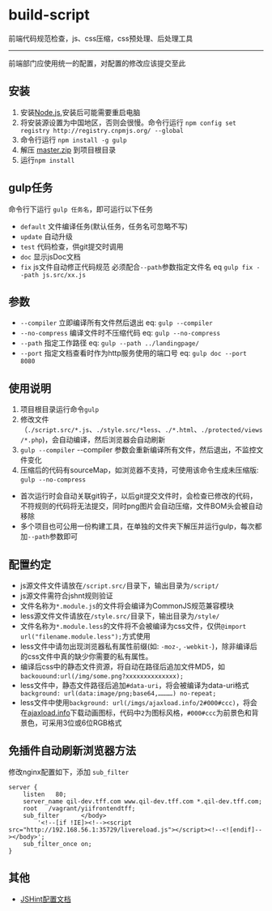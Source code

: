 build-script
============

前端代码规范检查，js、css压缩，css预处理、后处理工具

----------

前端部门应使用统一的配置，对配置的修改应该提交至此

## 安装 ##

1. 安装[Node.js](http://nodejs.org/download/),安装后可能需要重启电脑
1. 将安装源设置为中国地区，否则会很慢。命令行运行 `npm config set registry http://registry.cnpmjs.org/ --global`
1. 命令行运行 `npm install -g gulp`
1. 解压 [master.zip](https://github.com/gucong3000/build-script/archive/master.zip) 到项目根目录
1. 运行`npm install`

## gulp任务 ##

命令行下运行 `gulp 任务名`，即可运行以下任务

- `default` 文件编译任务(默认任务，任务名可忽略不写)
- `update` 自动升级
- `test` 代码检查，供git提交时调用
- `doc` 显示jsDoc文档
- `fix` js文件自动修正代码规范 必须配合`--path`参数指定文件名 eq 	`gulp fix --path js.src/xx.js`

## 参数 ##

- `--compiler` 立即编译所有文件然后退出  eq: `gulp --compiler`
- `--no-compress` 编译文件时不压缩代码 eq: `gulp --no-compress`
- `--path` 指定工作路径 eq: `gulp --path ../landingpage/`
- `--port` 指定文档查看时作为http服务使用的端口号 eq: `gulp doc --port 8080`

## 使用说明 ##

1. 项目根目录运行命令`gulp`
1. 修改文件（`./script.src/*.js`、`./style.src/*less`、`./*.html`、`./protected/views/*.php`)，会自动编译，然后浏览器会自动刷新
1. `gulp --compiler` --compiler 参数会重新编译所有文件，然后退出，不监控文件变化
1. 压缩后的代码有sourceMap，如浏览器不支持，可使用该命令生成未压缩版: `gulp --no-compress`

- 首次运行时会自动关联git钩子，以后git提交文件时，会检查已修改的代码，不符规则的代码将无法提交，同时png图片会自动压缩，文件BOM头会被自动移除
- 多个项目也可公用一份构建工具，在单独的文件夹下解压并运行gulp，每次都加`--path`参数即可

## 配置约定 ##

- js源文件文件请放在`/script.src/`目录下，输出目录为`/script/`
- js源文件需符合jshnt规则验证
- 文件名称为`*.module.js`的文件将会编译为CommonJS规范兼容模块
- less源文件文件请放在`/style.src/`目录下，输出目录为`/style/`
- 文件名称为`*.module.less`的文件将不会被编译为css文件，仅供`@import url("filename.module.less");`方式使用
- less文件中请勿出现浏览器私有属性前缀(如: `-moz-`, `-webkit-`)，除非编译后的css文件中真的缺少你需要的私有属性。
- 编译后css中的静态文件资源，将自动在路径后追加文件MD5，如`backouound:url(/img/some.png?xxxxxxxxxxxxxx);`
- less文件中，静态文件路径后追加`#data-uri`，将会被编译为data-uri格式` background: url(data:image/png;base64,…………) no-repeat;`
- less文件中使用`background: url(/imgs/ajaxload.info/2#000#ccc)`，将会在[ajaxload.info](http://ajaxload.info/)下载动画图标，代码中`2`为图标风格，`#000#ccc`为前景色和背景色，可采用3位或6位RGB格式

## 免插件自动刷新浏览器方法 ##

修改nginx配置如下，添加 `sub_filter`

```
server {
    listen   80;
    server_name qil-dev.tff.com www.qil-dev.tff.com *.qil-dev.tff.com;
    root   /vagrant/yiifrontendtff;
    sub_filter      </body>
        '<!--[if !IE]><!--><script src="http://192.168.56.1:35729/livereload.js"></script><!--<![endif]--></body>';
    sub_filter_once on;
}
```

## 其他 ##

- [JSHint配置文档](https://github.com/Tours4Fun/documentation/blob/master/development/frontend/jshint_config.md)